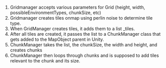 1. Gridmanager accepts various parameters for Grid (height, width, possibleEnvironmentTypes, chunkSize, etc)
2. Gridmanager creates tiles onmap using perlin noise to determine tile type.
3. When GridManager creates tiles, it adds them to a list _tiles.
4. After all tiles are created, it passes the list to a ChunkManager class that gets added to the MapObject parent in Unity.
5. ChunkManager takes the list, the chunkSize, the width and height, and creates chunks
6. ChunkManager then loops through chunks and is supposed to add tiles relevant to the chunk and its size.
